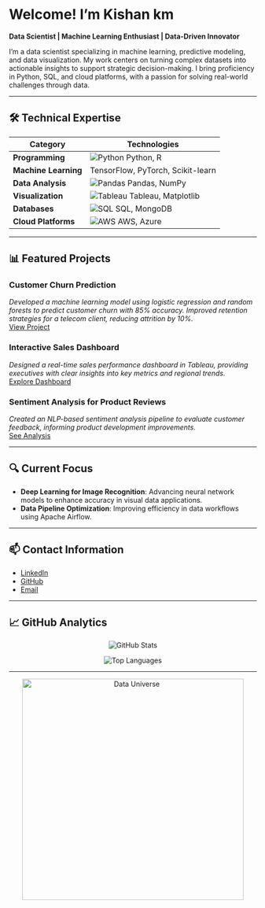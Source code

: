 
# Welcome! I’m Kishan km

**Data Scientist | Machine Learning Enthusiast | Data-Driven Innovator**

I’m a data scientist specializing in machine learning, predictive modeling, and data visualization. My work centers on turning complex datasets into actionable insights to support strategic decision-making. I bring proficiency in Python, SQL, and cloud platforms, with a passion for solving real-world challenges through data.

---

## 🛠️ Technical Expertise

| **Category**          | **Technologies**                                                                      |
|-----------------------|---------------------------------------------------------------------------------------|
| **Programming**       | ![Python](https://img.icons8.com/color/48/000000/python.png) Python, R               |
| **Machine Learning**  | TensorFlow, PyTorch, Scikit-learn                                                     |
| **Data Analysis**     | ![Pandas](https://img.icons8.com/color/48/000000/pandas.png) Pandas, NumPy           |
| **Visualization**     | ![Tableau](https://img.icons8.com/color/48/000000/tableau-software.png) Tableau, Matplotlib |
| **Databases**         | ![SQL](https://img.icons8.com/color/48/000000/sql.png) SQL, MongoDB                  |
| **Cloud Platforms**   | ![AWS](https://img.icons8.com/color/48/000000/amazon-web-services.png) AWS, Azure    |

---

## 📊 Featured Projects

### **Customer Churn Prediction**  
*Developed a machine learning model using logistic regression and random forests to predict customer churn with 85% accuracy. Improved retention strategies for a telecom client, reducing attrition by 10%.*  
[View Project](https://github.com/[yourusername]/churn-prediction)

### **Interactive Sales Dashboard**  
*Designed a real-time sales performance dashboard in Tableau, providing executives with clear insights into key metrics and regional trends.*  
[Explore Dashboard](https://github.com/[yourusername]/sales-dashboard)

### **Sentiment Analysis for Product Reviews**  
*Created an NLP-based sentiment analysis pipeline to evaluate customer feedback, informing product development improvements.*  
[See Analysis](https://github.com/[yourusername]/sentiment-analysis)

---

## 🔍 Current Focus

- **Deep Learning for Image Recognition**: Advancing neural network models to enhance accuracy in visual data applications.  
- **Data Pipeline Optimization**: Improving efficiency in data workflows using Apache Airflow.  

---

## 📫 Contact Information

- [LinkedIn](https://linkedin.com/in/[yourlinkedin])  
- [GitHub](https://github.com/[yourusername])  
- [Email](mailto:[your.email@example.com])  

---

## 📈 GitHub Analytics

<p align="center">
  <img src="https://github-readme-stats.vercel.app/api?username=[yourusername]&show_icons=true&theme=radical" alt="GitHub Stats" />
</p>

<p align="center">
  <img src="https://github-readme-stats.vercel.app/api/top-langs/?username=[yourusername]&layout=compact&theme=radical" alt="Top Languages" />
</p>

---

<p align="center">
  <img src="https://media.giphy.com/media/26ufnFJf7wsUgxJ7W/giphy.gif" alt="Data Universe" width="450"/>
</p>
